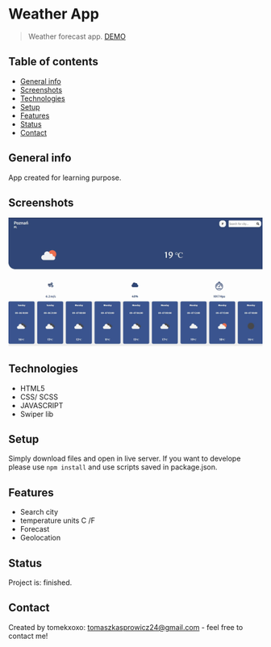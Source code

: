 # Weather App
> Weather forecast app.
>[DEMO](https://tomekxoxo.github.io/weatherApp/)

## Table of contents
* [General info](#general-info)
* [Screenshots](#screenshots)
* [Technologies](#technologies)
* [Setup](#setup)
* [Features](#features)
* [Status](#status)
* [Contact](#contact)

## General info
App created for learning purpose.

## Screenshots
![Example screenshot](./screenshots/weatherAppFront.jpg)
## Technologies
* HTML5
* CSS/ SCSS
* JAVASCRIPT
* Swiper lib

## Setup
Simply download files and open in live server.
If you want to develope please use `npm install` and use scripts saved in package.json.

## Features
* Search city 
* temperature units C /F
* Forecast
* Geolocation

## Status
Project is: finished.

## Contact
Created by tomekxoxo: <tomaszkasprowicz24@gmail.com> - feel free to contact me!
